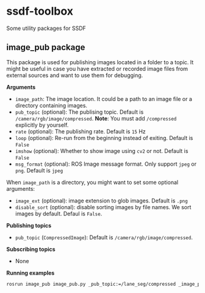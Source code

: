 # ssdf-toolbox
Some utility packages for SSDF

## image_pub package

This package is used for publishing images located in a folder to a topic. It might be useful in case you have extracted or recorded image files from external sources and want to use them for debugging.

**Arguments**
- `image_path`: The image location. It could be a path to an image file or a directory containing images.
- `pub_topic` (optional): The publising topic. Default is `/camera/rgb/image/compressed`. **Note**: You must add `/compressed` explicitly by yourself.
- `rate` (optional): The publishing rate. Default is `15` Hz
- `loop` (optional): Re-run from the beginning instead of exiting. Default is `False`
- `imshow` (optional): Whether to show image using `cv2` or not. Default is `False`
- `msg_format` (optional): ROS Image message format. Only support `jpeg` or `png`. Default is `jpeg`

When `image_path` is a directory, you might want to set some optional arguments:
- `image_ext` (optional): image extension to glob images. Default is `.png`
- `disable_sort` (optional): disable sorting images by file names. We sort images by default. Defaul is `False`.

**Publishing topics**
- `pub_topic` (`CompressedImage`): Default is `/camera/rgb/image/compressed`.

**Subscribing topics**
- None

**Running examples**

```bash
rosrun image_pub image_pub.py _pub_topic:=/lane_seg/compressed _image_path:=<image_dir> _msg_format:='jpeg' _loop:=true
```
